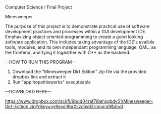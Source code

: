 Computer Science I Final Project

Minesweeper

The purpose of this project is to demonstrate practical use of software development practices and processes within a GUI development IDE. Emphasizing object oriented programming to create a good looking software application. 
This includes taking advantage of the IDE's avalible tools, modules, and its own independant programming language, QML, as the frontend, and tying it togeather with C++ as the backend.

--HOW TO RUN THIS PROGRAM--
1. Download the "Minesweeper Dirt Edition" zip file via the provided dropbox link and extract it
2. Run "appihopethisworks" executeable

--DOWNLOAD HERE--

https://www.dropbox.com/scl/fi/9bud04raf7j6ehxgbdv51/Minesweeper-Dirt-Edition.zip?rlkey=ny9sedi9br0szdlw62rmnqra9&dl=0
